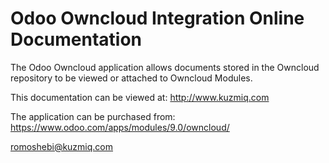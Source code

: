 # Odoo Owncloud Integration Online Documentation #

The Odoo Owncloud application allows documents stored in the Owncloud repository to be viewed or attached to Owncloud Modules.

This documentation can be viewed at: http://www.kuzmiq.com

The application can be purchased from: https://www.odoo.com/apps/modules/9.0/owncloud/

romoshebi@kuzmiq.com
